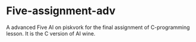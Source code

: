 # Five-assignment-adv
A advanced Five AI on piskvork for the final assignment of C-programming lesson. It is the C version of AI wine.
